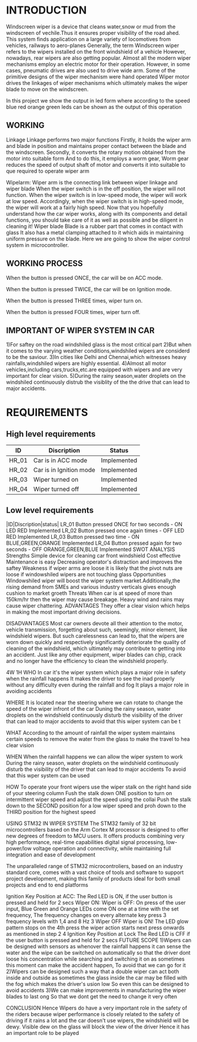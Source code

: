 # INTRODUCTION
Windscreen wiper is a device that cleans water,snow or mud from the windscreen of vechile.Thus it ensures proper visibility of the road ahed. This system finds application on a large variety of locomotives from vehicles, railways to aero-planes Generally, the term Windscreen wiper refers to the wipers installed on the front windshield of a vehicle However, nowadays, rear wipers are also getting popular. Almost all the modern wiper mechanisms employ an electric motor for their operation. However, in some cases, pneumatic drives are also used to drive wide arm. Some of the primitive designs of the wiper mechanism were hand operated Wiper motor drives the linkages of wiper mechanisms which ultimately makes the wiper blade to move on the windscreen.

In this project we show the output in led form where according to the speed blue red orange green leds can be shown as the output of this operation
## WORKING
Linkage Linkage performs two major functions Firstly, it holds the wiper arm and blade in position and maintains proper contact between the blade and the windscreen. Secondly, it converts the rotary motion obtained from the motor into suitable form And to do this, it employs a worm gear, Worm gear reduces the speed of output shaft of motor and converts it into suitable to que required to operate wiper arm

Wipelarm: Wiper arm is the connecting link between wiper linkage and wiper blade When the wiper switch is in the off position, the wiper will not function. When the wiper switch is in low-speed mode, the wiper will work at low speed. Accordingly, when the wiper switch is in high-speed mode, the wiper will work at a fairly high speed. Now that you hopefully understand how the car wiper works, along with its components and detail functions, you should take care of it as well as possible and be diligent in cleaning it! Wiper blade Blade is a rubber part that comes in contact with glass It also has a metal clamping attached to it which aids in maintaining uniform pressure on the blade. Here we are going to show the wiper control system in microcontroller.

## WORKING PROCESS
When the button is pressed ONCE, the car will be on ACC mode.

When the button is pressed TWICE, the car will be on Ignition mode.

When the button is pressed THREE times, wiper turn on.

When the button is pressed FOUR times, wiper turn off.

## IMPORTANT OF WIPER SYSTEM IN CAR
1)For saftey on the road windshiled glass is the most critical part 2)But when it comes to the varying weather conditions,windshiled wipers are considerd to be the saviour. 3)In cities like Delhi and Chennai,which witnesses heavy rainfalls,windshiled wipers are highly essential. 4)Almost all motor vehicles,including cars,trucks,etc.are equipped with wipers and are very important for clear vision. 5)During the rainy season,water droplets on the windshiled continuously distrub the visiblity of the the drive that can lead to major accidents.

# REQUIREMENTS
## High level requirements
|ID|Discription|Status|
|--|-----------|------|
|HR_01|Car is in ACC mode|Implemented|
|HR_02|Car is in Ignition mode|Implemented|
|HR_03|Wiper turned on|Implemented|
|HR_04|Wiper turned off|Implemented|

## Low level requirements
|ID|Discription|status|
LR_01	Button pressed ONCE for two seconds - ON LED RED	Implemented
LR_02	Button pressed once again times - OFF LED RED	Implemented
LR_03	Button pressed two time - ON BLUE,GREEN,ORANGE	Implemented
LR_04	Button pressed again for two seconds - OFF ORANGE,GREEN,BLUE	Implemented
SWOT ANALYSIS
Strengths
Simple device for cleaning car front windshield
Cost effective
Maintenance is easy
Decreasing operator's distraction and improves the saftey
Weakness
if wiper arms are loose it is likely that the pivot nuts are loose
if windowshiled wipers are not touching glass
Opportunities
Windowshiled wiper will boost the wiper system market.Additionally,the rising demand from SMEs and various industry verticals gives enough cushion to market groeth
Threats
When car is at speed of more than 150km/hr then the wiper may cause breakage.
Heavy wind and rains may cause wiper chattering.
ADVANTAGES
They offer a clear vision which helps in making the most important driving decisions.

DISADVANTAGES
Most car owners devote all their attention to the motor, vehicle transmission, forgetting about such, seemingly, minor element, like windshield wipers. But such carelessness can lead to, that the wipers are worn down quickly and respectively significantly deteriorate the quality of cleaning of the windshield, which ultimately may contribute to getting into an accident. Just like any other equipment, wiper blades can chip, crack and no longer have the efficiency to clean the windshield properly.

4W 1H
WHO
In car it's the wiper system which plays a major role in safety when the rainfall happens It makes the driver to see the inad properly without any difficulty even during the rainfall and fog It plays a major role in avoiding accidents

WHERE
It is located near the steering where we can rotate to change the speed of the wiper infront of the car Duning the rainy season, water droplets on the windshield continuously disturb the visibility of the driver that can lead to major accidents to avoid that this wiper system can be t

WHAT
According to the amount of rainfall the wiper system maintains certain speeds to remove the water from the glass to make the travel to hea clear vision

WHEN
When the rainfall happens we can allow the wiper system to work During the rainy season, water droplets on the windshield continuously disturb the visibility of the driver that can lead to major accidents To avoid that this wper system can be used

HOW
To operate your front wipers use the wiper stalk on the right hand side of your steering column Fush the stalk down ONE position to turn on intermittent wiper speed and adjust the speed using the collai Push the stalk down to the SECOND position for a low wiper speed and proh down to the THIRD position for the highest speed

USING STM32 IN WIPER SYSTEM
The STM32 family of 32 bit microcontrollers based on the Arm Cortex M processor is designed to offer new degrees of freedom to MCU users. It offers products combining very high performance, real-time capabilities digital signal processing, low-power/low voltage operation and connectivity, while maintaining full integration and ease of development

The unparalleled range of STM32 microcontroliers, based on an industry standard core, comes with a vast choice of tools and software to support project development, making this family of products ideal for both small projects and end to end platforms

Ignition Key Position at ACC: The Red LED is ON, if the user button is pressed and held for 2 secs
Wiper ON: Wiper is OFF: On press of the user input, Blue Green and Orange LEDs come ON one at a time with the set frequency, The frequency changes on every alternate key press 3 frequency levels with 1,4 and 8 Hz 3 Wiper OFF Wiper is ON! The LED glow pattern stops on the 4th press the wiper action starts next press onwards as mentioned in step 2 4 Ignition Key Position at Lock The Red LED is CFF if the user button is pressed and held for 2 secs
FUTURE SCOPE
1)Wipers can be designed with sensors as whenover the rainfall happens it can sense the water and the wipe can be switched on automatically so that the driver dont loose his concentration while searching and switching it on as sometimes this moment can make the accident happen, To avoid that we can go for it 2)Wipers can be designed such a way that a double wiper can act both inside and outside as sometimes the glass inside the car may be filled with the fog which makes the driver's usion low So even this can be designed to avoid accidents 3)We can make improvements in manufacturing the wiper blades to last ong So that we dont get the need to change it very often

CONCLUSION
Hence Wipers do have a very important role in the safety of the riders because wiper performance is closely related to the safety of driving if it rains a lot and the car doesn't use wipers, the windshield will be dewy. Visible dew on the glass will block the view of the driver Hence it has an important role to be played
